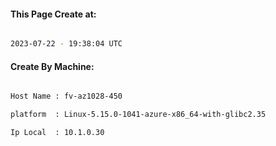 
   
#### This Page Create at:

```bash

2023-07-22 - 19:38:04 UTC

```

#### Create By Machine:

```bash

Host Name : fv-az1028-450

platform  : Linux-5.15.0-1041-azure-x86_64-with-glibc2.35

Ip Local  : 10.1.0.30

```

